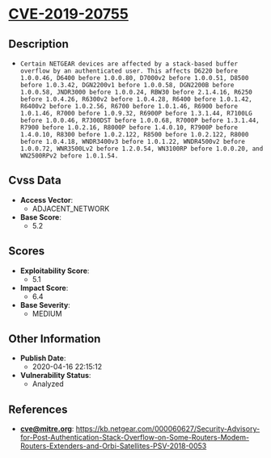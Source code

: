 
# [CVE-2019-20755](https://kb.netgear.com/000060627/Security-Advisory-for-Post-Authentication-Stack-Overflow-on-Some-Routers-Modem-Routers-Extenders-and-Orbi-Satellites-PSV-2018-0053)

## Description

- `Certain NETGEAR devices are affected by a stack-based buffer overflow by an authenticated user. This affects D6220 before 1.0.0.46, D6400 before 1.0.0.80, D7000v2 before 1.0.0.51, D8500 before 1.0.3.42, DGN2200v1 before 1.0.0.58, DGN2200B before 1.0.0.58, JNDR3000 before 1.0.0.24, RBW30 before 2.1.4.16, R6250 before 1.0.4.26, R6300v2 before 1.0.4.28, R6400 before 1.0.1.42, R6400v2 before 1.0.2.56, R6700 before 1.0.1.46, R6900 before 1.0.1.46, R7000 before 1.0.9.32, R6900P before 1.3.1.44, R7100LG before 1.0.0.46, R7300DST before 1.0.0.68, R7000P before 1.3.1.44, R7900 before 1.0.2.16, R8000P before 1.4.0.10, R7900P before 1.4.0.10, R8300 before 1.0.2.122, R8500 before 1.0.2.122, R8000 before 1.0.4.18, WNDR3400v3 before 1.0.1.22, WNDR4500v2 before 1.0.0.72, WNR3500Lv2 before 1.2.0.54, WN3100RP before 1.0.0.20, and WN2500RPv2 before 1.0.1.54.`

## Cvss Data

- **Access Vector**:
  - ADJACENT_NETWORK
- **Base Score**:
  - 5.2

## Scores

- **Exploitability Score**:
  - 5.1
- **Impact Score**:
  - 6.4
- **Base Severity**:
  - MEDIUM

## Other Information

- **Publish Date**:
  - 2020-04-16 22:15:12
- **Vulnerability Status**:
  - Analyzed

## References

- **cve@mitre.org**: https://kb.netgear.com/000060627/Security-Advisory-for-Post-Authentication-Stack-Overflow-on-Some-Routers-Modem-Routers-Extenders-and-Orbi-Satellites-PSV-2018-0053
